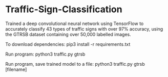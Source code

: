 # Traffic-Sign-Classification
Trained a deep convolutional neural network using TensorFlow to accurately classify 43 types of traffic signs with over 97% accuracy, using the GTRSB dataset containing over 50,000 labelled images.

To download dependencies: pip3 install -r requirements.txt

Run program: python3 traffic.py gtrsb

Run program, save trained model to a file: python3 traffic.py gtrsb [filename]
